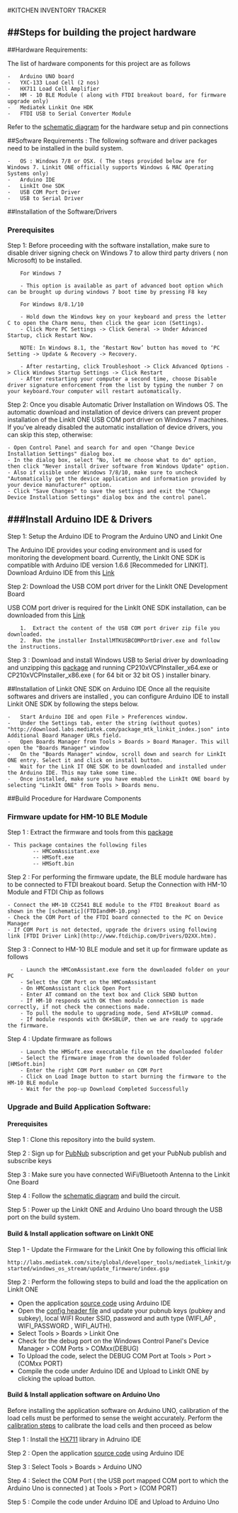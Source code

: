 
#KITCHEN INVENTORY TRACKER 

##Steps for building the project hardware 
---------------------------

##Hardware Requirements:

The list of hardware components for this project are as follows

	-	Arduino UNO board
	-	YXC-133 Load Cell (2 nos)
	-	HX711 Load Cell Amplifier 
	-	HM - 10 BLE Module ( along with FTDI breakout board, for firmware upgrade only)
	-	Mediatek Linkit One HDK
	-	FTDI USB to Serial Converter Module

Refer to the [schematic diagram](Schematic.png) for the hardware setup and pin connections

##Software Requirements :
The following software and driver packages need to be installed in the build system. 

	- 	OS : Windows 7/8 or OSX. ( The steps provided below are for Windows 7. Linkit ONE officially supports Windows & MAC Operating Systems only)
	- 	Arduino IDE
	- 	LinkIt One SDK
	- 	USB COM Port Driver
	- 	USB to Serial Driver  


##Installation of the Software/Drivers

### Prerequisites
Step 1: Before proceeding with the software installation, make sure to disable driver signing check on Windows 7 to allow third party drivers ( non Microsoft) to be installed. 

		For Windows 7 
	
		- This option is available as part of advanced boot option which can be brought up during windows 7 boot time by pressing F8 key
	
		For Windows 8/8.1/10

		- Hold down the Windows key on your keyboard and press the letter C to open the Charm menu, then click the gear icon (Settings).
		- Click More PC Settings -> Click General -> Under Advanced Startup, click Restart Now.

		NOTE: In Windows 8.1, the ‘Restart Now’ button has moved to ‘PC Setting -> Update & Recovery -> Recovery.

		- After restarting, click Troubleshoot -> Click Advanced Options -> Click Windows Startup Settings -> Click Restart
		- After restarting your computer a second time, choose Disable driver signature enforcement from the list by typing the number 7 on your keyboard.Your computer will restart automatically.
	
Step 2: Once you disable Automatic Driver Installation on Windows OS. The automatic download and installation of device drivers can prevent proper installation of the LinkIt ONE USB COM port driver on Windows 7 machines. If you’ve already disabled the automatic installation of device drivers, you can skip this step, otherwise:

	- Open Control Panel and search for and open "Change Device Installation Settings" dialog box.
	- In the dialog box, select "No, let me choose what to do" option, then click "Never install driver software from Windows Update" option. 
	- Also if visible under Windows 7/8/10, make sure to uncheck "Automatically get the device application and information provided by your device manufacturer" option.
	- Click "Save Changes" to save the settings and exit the "Change Device Installation Settings" dialog box and the control panel.
	 

###Install Arduino IDE & Drivers
----------------------------------------------------
Step 1: Setup the Arduino IDE to Program the Arduino UNO and Linkit One

The Arduino IDE provides your coding environment and is used for monitoring the development board. Currently, the LinkIt ONE SDK is compatible with Arduino IDE version 1.6.6 [Recommeded for LINKIT]. Download Arduino IDE from this [Link](https://www.arduino.cc/en/Main/OldSoftwareReleases#previous)


Step 2: Download the USB COM port driver for the LinkIt ONE Development Board

USB COM port driver is required for the LinkIt ONE SDK installation, can be downloaded from this [Link](download.labs.mediatek.com/mediatek_linkit_windows-com-port-driver.zip)

		1.	Extract the content of the USB COM port driver zip file you downloaded.
		2.	Run the installer InstallMTKUSBCOMPortDriver.exe and follow the instructions.

Step 3 : Download and install Windows USB to Serial driver by downloading and unzipping this [package](tools/CP210x_Windows_Drivers.zip) and running CP210xVCPInstaller_x64.exe or CP210xVCPInstaller_x86.exe ( for 64 bit or 32 bit OS ) installer binary.


##Installation of Linkit ONE SDK on Arduino IDE
Once all the requisite softwares and drivers are installed , you can configure Arduino IDE to install Linkit ONE SDK by following the steps below.

    -	Start Arduino IDE and open File > Preferences window.
    -	Under the Settings tab, enter the string (without quotes) "http://download.labs.mediatek.com/package_mtk_linkit_index.json" into Additional Board Manager URLs field. 
    -	Open Boards Manager from Tools > Boards > Board Manager. This will open the "Boards Manager" window
    -	On the "Boards Manager" window, scroll down and search for LinkIt ONE entry. Select it and click on install button.
    -	Wait for the Link IT ONE SDK to be downloaded and installed under the Arduino IDE. This may take some time.
    -	Once installed, make sure you have emabled the LinkIt ONE board by selecting "LinkIt ONE" from Tools > Boards menu.


##Build Procedure for Hardware Components

### Firmware update for HM-10 BLE Module

Step 1 : Extract the firmware and tools from this [package](tools/BLE_HM10_FirmwareTool.rar)

	- This package containes the following files
        	-- HMComAssistant.exe
	   		-- HMSoft.exe
	 		-- HMSoft.bin

Step 2 : For performing the firmware update, the BLE module hardware has to be connected to FTDI breakout board. Setup the Connection with HM-10 Module and FTDI Chip as follows

	- Connect the HM-10 CC2541 BLE module to the FTDI Breakout Board as shown in the [schematic](FTDIandHM-10.png)
	- Check the COM Port of the FTDI board connected to the PC on Device Manager
	- If COM Port is not detected, upgrade the drivers using following link [FTDI Driver Link](http://www.ftdichip.com/Drivers/D2XX.htm). 
	    

Step 3 : Connect to HM-10 BLE module and set it up for firmware update as follows

		- Launch the HMComAssistant.exe form the downloaded folder on your PC
		- Select the COM Port on the HMComAssistant
		- On HMComAssistant click Open Port
		- Enter AT command on the text box and Click SEND button
		- If HM-10 responds with OK then module connection is made correctly, if not check the connections made.
		- To pull the module to upgrading mode, Send AT+SBLUP commad.
		- If module responds with OK+SBLUP, then we are ready to upgrade the firmware.

Step 4 : Update firmware as follows

		- Launch the HMSoft.exe executable file on the downloaded folder
		- Select the firmware image from the downloaded folder [HMSoft.bin]
		- Enter the right COM Port number on COM Port
		- Click on Load Image button to start burning the firmware to the HM-10 BLE module
		- Wait for the pop-up Download Completed Successfully

### Upgrade and Build Application Software:

#### Prerequisites

Step 1 : Clone this repository into the build system.

Step 2 : Sign up for [PubNub](www.pubnub.com) subscription and get your PubNub publish and subscribe keys

Step 3 : Make sure you have connected WiFi/Bluetooth Antenna to the Linkit One Board

Step 4 : Follow the [schematic diagram](Schematic.png) and build the circuit.

Step 5 : Power up the LinkIt ONE and Arduino Uno board through the USB port on the build system. 

#### Build & Install application software on LinkIt ONE

Step 1 - Update the Firmware for the Linkit One by following this official link

	http://labs.mediatek.com/site/global/developer_tools/mediatek_linkit/get-started/windows_os_stream/update_firmware/index.gsp

Step 2 : Perform the following steps to build and load the the application on LinkIt ONE 

- Open the application [source code](linkitble/pubnub_linkit/pubnub_linkit.ino) using Arduino IDE
- Open the [config header file](linkitble/pubnub_linkit/settings.h) and update your pubnub keys (pubkey and subkey), local WIFI Router SSID, password and auth type (WIFI_AP , WIFI_PASSWORD , WIFI_AUTH).
- Select Tools > Boards > Linkit One
- Check for the debug port on the Windows Control Panel's Device Manager > COM Ports > COMxx(DEBUG)
- To Upload the code, select the DEBUG COM Port at Tools > Port > (COMxx PORT)
- Compile the code under Arduino IDE and Upload to LinkIt ONE by clicking the upload button.
	

#### Build & Install application software on Arduino Uno

Before installing the application software on Arduino UNO, calibration of the load cells must be performed to sense the weight accurately. Perform the [calibration steps](Calibrate.md) to calibrate the load cells and then proceed as below

Step 1 : Install the [HX711](library/HX711.zip) library in Adruino IDE

Step 2 : Open the application [source code](/hardware/bleHM10/bleHM10.ino) using Arduino IDE

Step 3 : Select Tools > Boards > Arduino UNO

Step 4 : Select the COM Port ( the USB port mapped COM port to which the Arduino Uno is connected )  at Tools > Port > (COM PORT)

Step 5 : Compile the code under Arduino IDE and Upload to Arduino Uno
	


